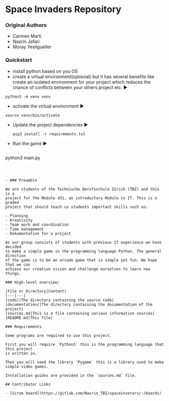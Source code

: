 # Space Invaders Repository


### Original Authors
- Carmen Marti
- Nasrin Jafari
- Moray Yesilgueller

### Quickstart

- install python based on you OS
- create a virtual environment(optional) but it has several benefits like create an isolated environment for your project which reduces the chance of conflicts between your others project etc. ▶️
```
python3 -m venv venv

```
- activate the virtual environment ▶️
 ```
source venv/bin/activate 

 ```
   
- Update the project dependencies ▶️
  ```
  pip3 install -r requirements.txt
  
  ```

- Run the game ▶️
  ```
 python3 main.py
  
  ```



- ### Preamble

We are students of the Technische Berufsschule Zürich (TBZ) and this is a
project for the Module 431, an introductory Module to IT. This is a graded 
project that should teach us students important skills such as:

- Planning
- Kreativity
- Team work and coordination
- Time management
- Dokumentation for a project

As our group consists of students with previous IT experience we have decided
to make a simple game in the programming language Python. The general direction
of the game is to be an arcade game that is simple yet fun. We hope that we can
achieve our creative vision and challenge ourselves to learn new things.

### High-level overview:

|File or Directory|Content|
|---|---|
|code/|The directory containing the source code|
|documentation/|The directory containing the documentation of the project|
|sources.md|This is a file containing various information sources|
|README.md|This file|

### Requirements

Some programs are required to use this project.

First you will require `Python3` this is the programming language that this project
is written in.

Then you will need the library `Pygame` this is a library used to make simple video games.

Installation guides are provided in the `sources.md` file.

## Contributor Links

- [Scrum board](https://gitlab.com/Nasrin_TBZ/spaceinvetors/-/boards)
